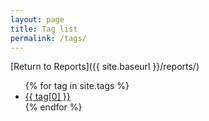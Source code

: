 ```yaml
---
layout: page
title: Tag list
permalink: /tags/
---
```


[Return to Reports]({{ site.baseurl }}/reports/)

<ul>
{% for tag in site.tags %}
  <li><a href="{{ site.baseurl }}/reports/tag/{{ tag[0] | downcase }}/">{{ tag[0] }}</a></li>
{% endfor %}
</ul>

<!-- <ul>
{% for tag in site.tags | sort %}
  <li><a href="{{ site.baseurl }}/reports/{{ tag[0] }}/">{{ tag[0] }}</a></li>
{% endfor %}
</ul> -->



<!-- {% for tag in site.tags %}

[{{ tag[0] }}]({{ site.baseurl }}/reports/tag/{{ tag[0] }}/)

{% endfor %} -->

<!-- {{ site.tags }} -->